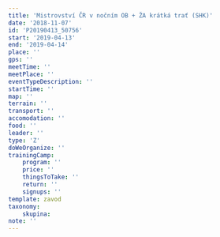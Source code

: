 ```yaml
---
title: 'Mistrovství ČR v nočním OB + ŽA krátká trať (SHK)'
date: '2018-11-07'
id: 'P20190413_50756'
start: '2019-04-13'
end: '2019-04-14'
place: ''
gps: ''
meetTime: ''
meetPlace: ''
eventTypeDescription: ''
startTime: ''
map: ''
terrain: ''
transport: ''
accomodation: ''
food: ''
leader: ''
type: 'Z'
doWeOrganize: ''
trainingCamp:
    program: ''
    price: ''
    thingsToTake: ''
    return: ''
    signups: ''
template: zavod
taxonomy:
    skupina:
note: ''
---
```

